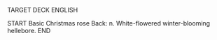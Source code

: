 TARGET DECK
ENGLISH

START
Basic
Christmas rose
Back: n. White-flowered winter-blooming hellebore.
END
